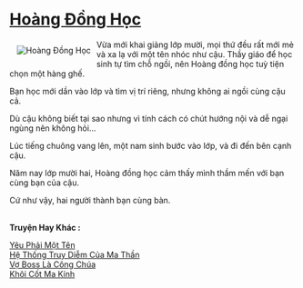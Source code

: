 <a href="https://utruyen.com/hoang-dong-hoc/22615/" title="Hoàng Đồng Học"><h1>Hoàng Đồng Học</h1></a><div style="display:table"><img align="right" style="float: left; padding: 10px;" src="https://utruyen.com/images/story/200x260/hoang-dong-hoc.jpg" alt="Hoàng Đồng Học">Vừa mới khai giảng lớp mười, mọi thứ đều rất mới mẻ và xa lạ với một tên nhóc như cậu. Thầy giáo để học sinh tự tìm chỗ ngồi, nên Hoàng đồng học tuỳ tiện chọn một hàng ghế.<p></p>Bạn học mới dần vào lớp và tìm vị trí riêng, nhưng không ai ngồi cùng cậu cả.<p></p>Dù cậu không biết tại sao nhưng vì tính cách có chút hướng nội và dễ ngại ngùng nên không hỏi...<p></p>Lúc tiếng chuông vang lên, một nam sinh bước vào lớp, và đi đến bên cạnh cậu.<p></p>Năm nay lớp mười hai, Hoàng đồng học cảm thấy mình thầm mến với bạn cùng bạn của cậu.<p></p>Cứ như vậy, hai người thành bạn cùng bàn.</div><p><br><b>Truyện Hay Khác :</b></p><a href="https://utruyen.com/yeu-phai-mot-ten/22614/" alt="Yêu Phải Một Tên">Yêu Phải Một Tên</a><br/><a href="https://www.flickr.com/photos/184340401@N07/48819248882/" alt="Hệ Thống Truy Diễm Của Ma Thần">Hệ Thống Truy Diễm Của Ma Thần</a><br/><a href="https://truyenhot2020.wordpress.com/2019/12/11/vo-boss-la-cong-chua/" alt="Vợ Boss Là Công Chúa">Vợ Boss Là Công Chúa</a><br/><a href="https://dammy2019.blogspot.com/2019/11/khoi-cot-ma-kinh.html" alt="Khôi Cốt Ma Kính">Khôi Cốt Ma Kính</a><br/>